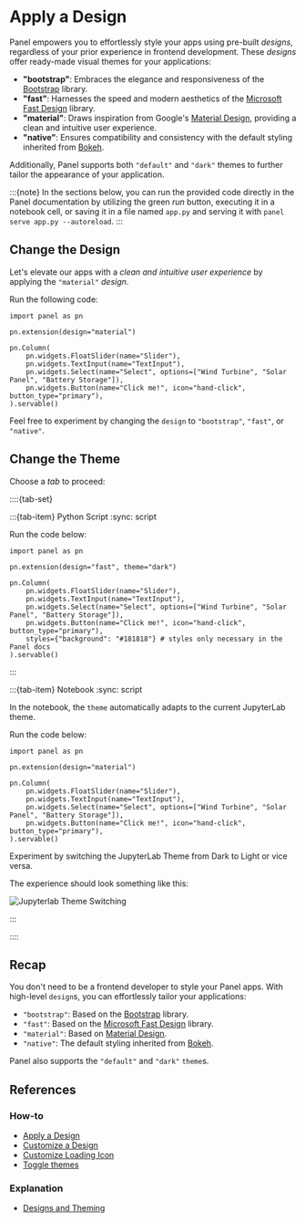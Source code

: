 # Apply a Design

Panel empowers you to effortlessly style your apps using pre-built *designs*, regardless of your prior experience in frontend development. These *designs* offer ready-made visual themes for your applications:

- **"bootstrap"**: Embraces the elegance and responsiveness of the [Bootstrap](https://getbootstrap.com/) library.
- **"fast"**: Harnesses the speed and modern aesthetics of the [Microsoft Fast Design](https://www.fast.design/) library.
- **"material"**: Draws inspiration from Google's [Material Design](https://m3.material.io/), providing a clean and intuitive user experience.
- **"native"**: Ensures compatibility and consistency with the default styling inherited from [Bokeh](https://bokeh.org/).

Additionally, Panel supports both `"default"` and `"dark"` themes to further tailor the appearance of your application.

:::{note}
In the sections below, you can run the provided code directly in the Panel documentation by utilizing the green *run* button, executing it in a notebook cell, or saving it in a file named `app.py` and serving it with `panel serve app.py --autoreload`.
:::

## Change the Design

Let's elevate our apps with a *clean and intuitive user experience* by applying the `"material"` *design*.

Run the following code:

```{pyodide}
import panel as pn

pn.extension(design="material")

pn.Column(
    pn.widgets.FloatSlider(name="Slider"),
    pn.widgets.TextInput(name="TextInput"),
    pn.widgets.Select(name="Select", options=["Wind Turbine", "Solar Panel", "Battery Storage"]),
    pn.widgets.Button(name="Click me!", icon="hand-click", button_type="primary"),
).servable()
```

Feel free to experiment by changing the `design` to `"bootstrap"`, `"fast"`, or `"native"`.

## Change the Theme

Choose a *tab* to proceed:

::::{tab-set}

:::{tab-item} Python Script
:sync: script

Run the code below:

```{pyodide}
import panel as pn

pn.extension(design="fast", theme="dark")

pn.Column(
    pn.widgets.FloatSlider(name="Slider"),
    pn.widgets.TextInput(name="TextInput"),
    pn.widgets.Select(name="Select", options=["Wind Turbine", "Solar Panel", "Battery Storage"]),
    pn.widgets.Button(name="Click me!", icon="hand-click", button_type="primary"),
    styles={"background": "#181818"} # styles only necessary in the Panel docs
).servable()
```

:::

:::{tab-item} Notebook
:sync: script

In the notebook, the `theme` automatically adapts to the current JupyterLab theme.

Run the code below:

```{pyodide}
import panel as pn

pn.extension(design="material")

pn.Column(
    pn.widgets.FloatSlider(name="Slider"),
    pn.widgets.TextInput(name="TextInput"),
    pn.widgets.Select(name="Select", options=["Wind Turbine", "Solar Panel", "Battery Storage"]),
    pn.widgets.Button(name="Click me!", icon="hand-click", button_type="primary"),
).servable()
```

Experiment by switching the JupyterLab Theme from Dark to Light or vice versa.

The experience should look something like this:

![Jupyterlab Theme Switching](https://assets.holoviz.org/panel/tutorials/jupyterlab_theme_support.gif)

:::

::::

## Recap

You don't need to be a frontend developer to style your Panel apps. With high-level `design`s, you can effortlessly tailor your applications:

- `"bootstrap"`: Based on the [Bootstrap](https://getbootstrap.com/) library.
- `"fast"`: Based on the [Microsoft Fast Design](https://www.fast.design/) library.
- `"material"`: Based on [Material Design](https://m3.material.io/).
- `"native"`: The default styling inherited from [Bokeh](https://bokeh.org/).

Panel also supports the `"default"` and `"dark"` `theme`s.

## References

### How-to

- [Apply a Design](../../how_to/styling/design.md)
- [Customize a Design](../../how_to/styling/design_variables.md)
- [Customize Loading Icon](../../how_to/styling/load_icon.md)
- [Toggle themes](../../how_to/styling/themes.md)

### Explanation

- [Designs and Theming](../../explanation/styling/design.md)

